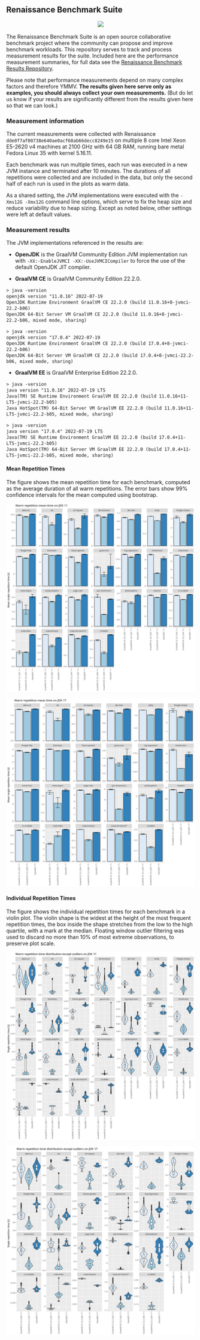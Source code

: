 ## Renaissance Benchmark Suite

<p align="center"><img height="180px" src="https://github.com/renaissance-benchmarks/renaissance/raw/master/website/resources/images/mona-lisa-round.png"/></p>

The Renaissance Benchmark Suite is an open source collaborative benchmark project where the community can propose and improve benchmark workloads.
This repository serves to track and process measurement results for the suite.
Included here are the performance measurement summaries, for full data see the
[Renaissance Benchmark Results Repository](https://zenodo.org/communities/renaissance).

Please note that performance measurements depend on many complex factors and therefore YMMV.
**The results given here serve only as examples, you should always collect your own measurements.**
(But do let us know if your results are significantly different from the results given here so that we can look.)

### Measurement information

The current measurements were collected with Renaissance `dde0f7af00738e640ae0acf68ab66decc8249e15` on multiple
8 core Intel Xeon E5-2620 v4 machines at 2100 GHz with 64 GB RAM,
running bare metal Fedora Linux 35 with kernel 5.16.11.

Each benchmark was run multiple times, each run was executed in a new JVM instance and terminated after 10 minutes.
The durations of all repetitions were collected and are included in the data,
but only the second half of each run is used in the plots as warm data.

As a shared setting, the JVM implementations were executed with the `-Xms12G -Xmx12G` command line options,
which serve to fix the heap size and reduce variability due to heap sizing.
Except as noted below, other settings were left at default values.

### Measurement results

The JVM implementations referenced in the results are:

- **OpenJDK** is the GraalVM Community Edition JVM implementation run with `-XX:-EnableJVMCI -XX:-UseJVMCICompiler` to force the use of the default OpenJDK JIT compiler.

- **GraalVM CE** is GraalVM Community Edition 22.2.0.
```
> java -version
openjdk version "11.0.16" 2022-07-19
OpenJDK Runtime Environment GraalVM CE 22.2.0 (build 11.0.16+8-jvmci-22.2-b06)
OpenJDK 64-Bit Server VM GraalVM CE 22.2.0 (build 11.0.16+8-jvmci-22.2-b06, mixed mode, sharing)
```
```
> java -version
openjdk version "17.0.4" 2022-07-19
OpenJDK Runtime Environment GraalVM CE 22.2.0 (build 17.0.4+8-jvmci-22.2-b06)
OpenJDK 64-Bit Server VM GraalVM CE 22.2.0 (build 17.0.4+8-jvmci-22.2-b06, mixed mode, sharing)
```

- **GraalVM EE** is GraalVM Enterprise Edition 22.2.0.
```
> java -version
java version "11.0.16" 2022-07-19 LTS
Java(TM) SE Runtime Environment GraalVM EE 22.2.0 (build 11.0.16+11-LTS-jvmci-22.2-b05)
Java HotSpot(TM) 64-Bit Server VM GraalVM EE 22.2.0 (build 11.0.16+11-LTS-jvmci-22.2-b05, mixed mode, sharing)
```
```
> java -version
java version "17.0.4" 2022-07-19 LTS
Java(TM) SE Runtime Environment GraalVM EE 22.2.0 (build 17.0.4+11-LTS-jvmci-22.2-b05)
Java HotSpot(TM) 64-Bit Server VM GraalVM EE 22.2.0 (build 17.0.4+11-LTS-jvmci-22.2-b05, mixed mode, sharing)
```

#### Mean Repetition Times

The figure shows the mean repetition time for each benchmark, computed as the average duration of all warm repetitions.
The error bars show 99% confidence intervals for the mean computed using bootstrap.

<p align="center"><img src="https://github.com/renaissance-benchmarks/measurements/raw/master/mean-bar-jdk-11-time.png"/></p>
<p align="center"><img src="https://github.com/renaissance-benchmarks/measurements/raw/master/mean-bar-jdk-17-time.png"/></p>

#### Individual Repetition Times

The figure shows the individual repetition times for each benchmark in a violin plot.
The violin shape is the widest at the height of the most frequent repetition times,
the box inside the shape stretches from the low to the high quartile,
with a mark at the median.
Floating window outlier filtering was used to discard no more than 10% of most extreme observations, to preserve plot scale.

<p align="center"><img src="https://github.com/renaissance-benchmarks/measurements/raw/master/samples-violin-jdk-11-time-warm-inliers.png"/></p>
<p align="center"><img src="https://github.com/renaissance-benchmarks/measurements/raw/master/samples-violin-jdk-17-time-warm-inliers.png"/></p>
